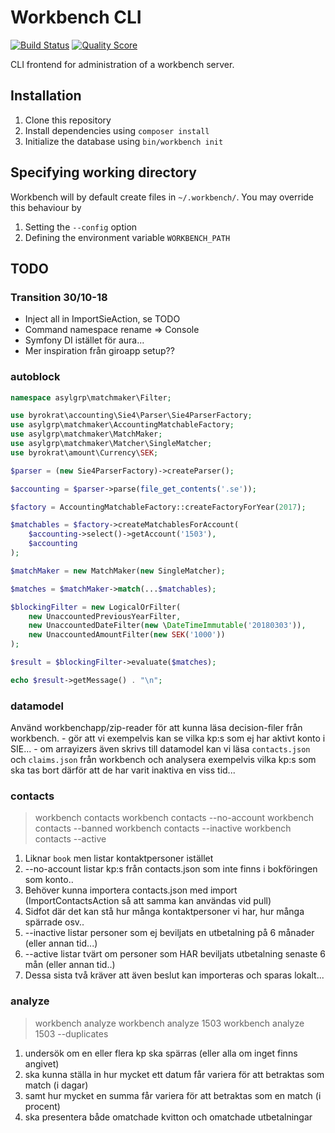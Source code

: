 # Workbench CLI

[![Build Status](https://img.shields.io/travis/asylgrp/workbench-cli/master.svg?style=flat-square)](https://travis-ci.org/asylgrp/workbench-cli)
[![Quality Score](https://img.shields.io/scrutinizer/g/asylgrp/workbench-cli.svg?style=flat-square)](https://scrutinizer-ci.com/g/asylgrp/workbench-cli)

CLI frontend for administration of a workbench server.

## Installation

1. Clone this repository
1. Install dependencies using `composer install`
1. Initialize the database using `bin/workbench init`

## Specifying working directory

Workbench will by default create files in `~/.workbench/`. You may override this
behaviour by

1. Setting the `--config` option
1. Defining the environment variable `WORKBENCH_PATH`

## TODO ##

### Transition 30/10-18

* Inject all in ImportSieAction, se TODO
* Command namespace rename => Console
* Symfony DI istället för aura...
* Mer inspiration från giroapp setup??

### autoblock

```php
namespace asylgrp\matchmaker\Filter;

use byrokrat\accounting\Sie4\Parser\Sie4ParserFactory;
use asylgrp\matchmaker\AccountingMatchableFactory;
use asylgrp\matchmaker\MatchMaker;
use asylgrp\matchmaker\Matcher\SingleMatcher;
use byrokrat\amount\Currency\SEK;

$parser = (new Sie4ParserFactory)->createParser();

$accounting = $parser->parse(file_get_contents('.se'));

$factory = AccountingMatchableFactory::createFactoryForYear(2017);

$matchables = $factory->createMatchablesForAccount(
    $accounting->select()->getAccount('1503'),
    $accounting
);

$matchMaker = new MatchMaker(new SingleMatcher);

$matches = $matchMaker->match(...$matchables);

$blockingFilter = new LogicalOrFilter(
    new UnaccountedPreviousYearFilter,
    new UnaccountedDateFilter(new \DateTimeImmutable('20180303')),
    new UnaccountedAmountFilter(new SEK('1000'))
);

$result = $blockingFilter->evaluate($matches);

echo $result->getMessage() . "\n";
```

### datamodel
Använd workbenchapp/zip-reader för att kunna läsa decision-filer från workbench.
    - gör att vi exempelvis kan se vilka kp:s som ej har aktivt konto i SIE...
    - om arrayizers även skrivs till datamodel kan vi läsa `contacts.json`
      och `claims.json` från workbench och analysera exempelvis vilka kp:s
      som ska tas bort därför att de har varit inaktiva en viss tid...

### contacts
> workbench contacts
> workbench contacts --no-account
> workbench contacts --banned
> workbench contacts --inactive
> workbench contacts --active

1. Liknar `book` men listar kontaktpersoner istället
1. --no-account listar kp:s från contacts.json som inte finns i bokföringen som konto..
1. Behöver kunna importera contacts.json med import (ImportContactsAction så att samma kan användas vid pull)
1. Sidfot där det kan stå hur många kontaktpersoner vi har, hur många spärrade osv..
1. --inactive listar personer som ej beviljats en utbetalning på 6 månader (eller annan tid...)
1. --active listar tvärt om personer som HAR beviljats utbetalning senaste 6 mån (eller annan tid..)
1. Dessa sista två kräver att även beslut kan importeras och sparas lokalt...

### analyze
> workbench analyze
> workbench analyze 1503
> workbench analyze 1503 --duplicates

1. undersök om en eller flera kp ska spärras (eller alla om inget finns angivet)
1. ska kunna ställa in hur mycket ett datum får variera för att betraktas som match (i dagar)
1. samt hur mycket en summa får variera för att betraktas som en match (i procent)
1. ska presentera både omatchade kvitton och omatchade utbetalningar
